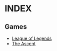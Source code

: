 # INDEX

## Games

- [League of Legends](./games/league-of-legends.md)
- [The Ascent](./games/the-ascent.md)